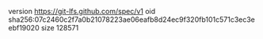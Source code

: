 version https://git-lfs.github.com/spec/v1
oid sha256:07c2460c2f7a0b21078223ae06eafb8d24ec9f320fb101c571c3ec3eebf19020
size 128571
